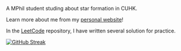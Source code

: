A MPhil student studing about star formation in CUHK.

Learn more about me from my [personal website](https://hinnytsang.github.io/)!

In the [LeetCode](https://github.com/HinnyTsang/LeetCode) repository, I have written several solution for practice.

[![GitHub Streak](https://github-readme-streak-stats.herokuapp.com/?user=HinnyTsang&theme=dark)](https://git.io/streak-stats)

